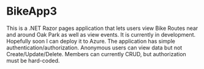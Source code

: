 # BikeApp3

This is a .NET Razor pages application that lets users view Bike Routes near and around Oak Park as well as view events. It is currently in development. Hopefully soon I can deploy it to Azure. The application has simple authentication/authorization. Anonymous users can view data but not Create/Update/Delete. Members can currently CRUD, but authorization must be hard-coded.
